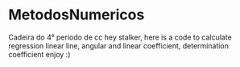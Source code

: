 # MetodosNumericos
Cadeira do 4° periodo de cc
hey stalker,
here is a code to calculate regression linear line, angular and linear coefficient, determination coefficient enjoy :)
